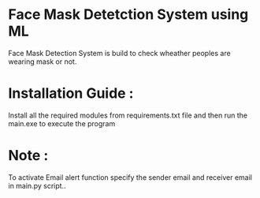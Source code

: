 # Face Mask Detetction System using ML
 Face Mask Detection System is build to check wheather peoples are wearing mask or not.
# Installation Guide :
Install all the required modules from requirements.txt file and then run the main.exe to execute the program
# Note  :
To activate Email alert function specify the sender email and receiver email in main.py script..






